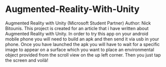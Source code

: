 # Augmented-Reality-With-Unity
Augmented Reality with Unity (Microsoft Student Partner) Author: Nick Bitounis.
This project is created for an article that i have written about Augmented Reality with Unity.
In order to try this app on your android mobile phone you will need to build an apk and then send it via usb in your phone.
Once you have launched the apk you will have to wait for a specific image to appear on a surface which
you want to place an environmental object provided from the scroll view on the up left corner. Then you just tap the screen and voilà!
